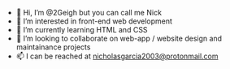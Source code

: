 - 👋 Hi, I’m @2Geigh but you can call me Nick
- 👀 I’m interested in front-end web development
- 🌱 I’m currently learning HTML and CSS
- 💞️ I’m looking to collaborate on web-app / website design and maintainance projects
- 📫 I can be reached at nicholasgarcia2003@protonmail.com

<!---
2Geigh/2Geigh is a ✨ special ✨ repository because its `README.md` (this file) appears on your GitHub profile.
You can click the Preview link to take a look at your changes.
--->
